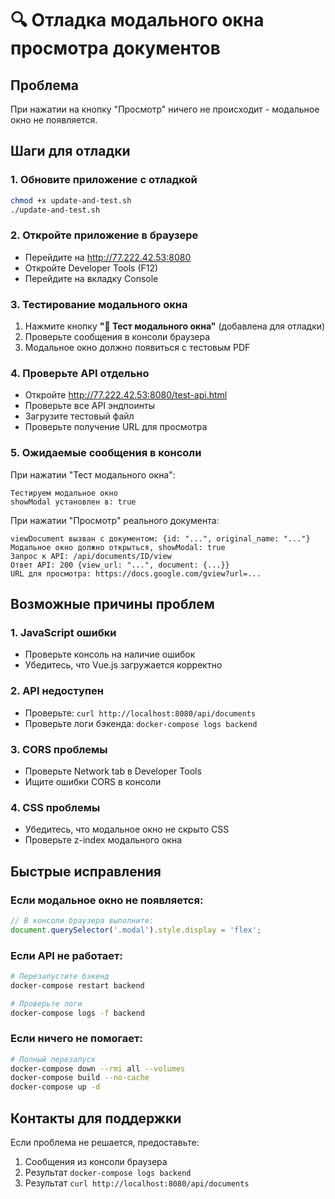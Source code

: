 # 🔍 Отладка модального окна просмотра документов

## Проблема
При нажатии на кнопку "Просмотр" ничего не происходит - модальное окно не появляется.

## Шаги для отладки

### 1. Обновите приложение с отладкой
```bash
chmod +x update-and-test.sh
./update-and-test.sh
```

### 2. Откройте приложение в браузере
- Перейдите на http://77.222.42.53:8080
- Откройте Developer Tools (F12)
- Перейдите на вкладку Console

### 3. Тестирование модального окна
1. Нажмите кнопку **"🧪 Тест модального окна"** (добавлена для отладки)
2. Проверьте сообщения в консоли браузера
3. Модальное окно должно появиться с тестовым PDF

### 4. Проверьте API отдельно
- Откройте http://77.222.42.53:8080/test-api.html
- Проверьте все API эндпоинты
- Загрузите тестовый файл
- Проверьте получение URL для просмотра

### 5. Ожидаемые сообщения в консоли
При нажатии "Тест модального окна":
```
Тестируем модальное окно
showModal установлен в: true
```

При нажатии "Просмотр" реального документа:
```
viewDocument вызван с документом: {id: "...", original_name: "..."}
Модальное окно должно открыться, showModal: true
Запрос к API: /api/documents/ID/view
Ответ API: 200 {view_url: "...", document: {...}}
URL для просмотра: https://docs.google.com/gview?url=...
```

## Возможные причины проблем

### 1. JavaScript ошибки
- Проверьте консоль на наличие ошибок
- Убедитесь, что Vue.js загружается корректно

### 2. API недоступен
- Проверьте: `curl http://localhost:8080/api/documents`
- Проверьте логи бэкенда: `docker-compose logs backend`

### 3. CORS проблемы
- Проверьте Network tab в Developer Tools
- Ищите ошибки CORS в консоли

### 4. CSS проблемы
- Убедитесь, что модальное окно не скрыто CSS
- Проверьте z-index модального окна

## Быстрые исправления

### Если модальное окно не появляется:
```javascript
// В консоли браузера выполните:
document.querySelector('.modal').style.display = 'flex';
```

### Если API не работает:
```bash
# Перезапустите бэкенд
docker-compose restart backend

# Проверьте логи
docker-compose logs -f backend
```

### Если ничего не помогает:
```bash
# Полный перезапуск
docker-compose down --rmi all --volumes
docker-compose build --no-cache
docker-compose up -d
```

## Контакты для поддержки
Если проблема не решается, предоставьте:
1. Сообщения из консоли браузера
2. Результат `docker-compose logs backend`
3. Результат `curl http://localhost:8080/api/documents`